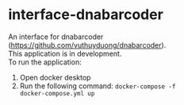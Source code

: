 # interface-dnabarcoder
An interface for dnabarcoder (https://github.com/vuthuyduong/dnabarcoder).<br>
This application is in development.<br>
To run the application:
1. Open docker desktop
2. Run the following command: <code>docker-compose -f docker-compose.yml up</code>
